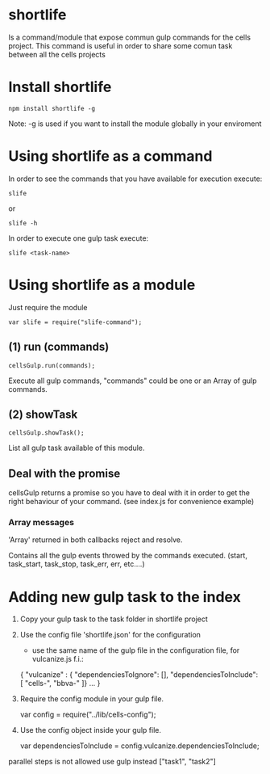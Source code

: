 # shortlife

Is a command/module that expose commun gulp commands for the cells project. This command is useful in order to share some comun task between all the cells projects

# Install shortlife

    npm install shortlife -g 

Note: -g is used if you want to install the module globally in your enviroment

# Using shortlife as a command

In order to see the commands that you have available for execution execute: 

    slife

or

    slife -h

In order to execute one gulp task execute:

    slife <task-name>
    
# Using shortlife as a module

Just require the module

    var slife = require("slife-command");

## (1) run (commands)
 
    cellsGulp.run(commands);
    
  Execute all gulp commands, "commands" could be one or an Array of gulp commands.
  
## (2) showTask

    cellsGulp.showTask();
  
  List all gulp task available of this module.

## Deal with the promise

cellsGulp returns a promise so you have to deal with it in order to get the right behaviour of your command. (see index.js for convenience example)

### Array messages  

'Array' returned in both callbacks reject and resolve. 

Contains all the gulp events throwed by the commands executed. (start, task_start, task_stop, task_err, err, etc....) 

# Adding new gulp task to the index

1) Copy your gulp task to the task folder in shortlife project

2) Use the config file 'shortlife.json' for the configuration 
    - use the same name of the gulp file in the configuration file, for vulcanize.js f.i.:
     
     {
        "vulcanize" : {
            "dependenciesToIgnore": [],
            "dependenciesToInclude": [
              "cells-",
              "bbva-"
            ]}
         ...
      }

3) Require the config module in your gulp file.

    var config = require("../lib/cells-config");
 
4) Use the config object inside your gulp file.

    var dependenciesToInclude = config.vulcanize.dependenciesToInclude;


parallel steps is not allowed use gulp instead ["task1", "task2"]